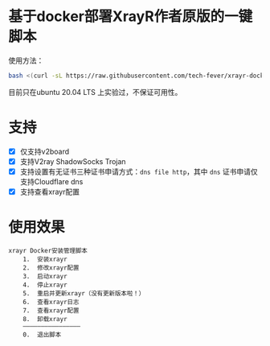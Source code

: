 # 基于docker部署XrayR作者原版的一键脚本

使用方法：
```bash
bash <(curl -sL https://raw.githubusercontent.com/tech-fever/xrayr-docker-script/main/xrayr.sh)
```

目前只在ubuntu 20.04 LTS 上实验过，不保证可用性。

# 支持

- [x] 仅支持v2board
- [x] 支持V2ray ShadowSocks Trojan
- [x] 支持设置有无证书三种证书申请方式：`dns file http`，其中 `dns` 证书申请仅支持Cloudflare dns
- [x] 支持查看xrayr配置

# 使用效果

```shell
xrayr Docker安装管理脚本
    1.  安装xrayr
    2.  修改xrayr配置
    3.  启动xrayr
    4.  停止xrayr
    5.  重启并更新xrayr（没有更新版本啦！）
    6.  查看xrayr日志
    7.  查看xrayr配置
    8.  卸载xrayr
    ————————————————
    0.  退出脚本
```
